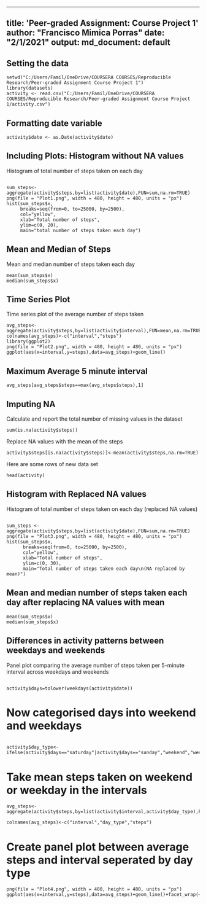 ---
title: 'Peer-graded Assignment: Course Project 1'
author: "Francisco Mimica Porras"
date: "2/1/2021"
output:
   md_document: default
 ---

## Setting the data

```{r}
setwd("C:/Users/Famil/OneDrive/COURSERA COURSES/Reproducible Research/Peer-graded Assignment Course Project 1")
library(datasets)
activity <- read.csv("C:/Users/Famil/OneDrive/COURSERA COURSES/Reproducible Research/Peer-graded Assignment Course Project 1/activity.csv")
```

## Formatting date variable


```{r}
activity$date <- as.Date(activity$date)
```

## Including Plots: Histogram without NA values
Histogram of total number of steps taken on each day

```{r}

sum_steps<-aggregate(activity$steps,by=list(activity$date),FUN=sum,na.rm=TRUE) 
png(file = "Plot1.png", width = 480, height = 480, units = "px")
hist(sum_steps$x, 
     breaks=seq(from=0, to=25000, by=2500),
     col="yellow", 
     xlab="Total number of steps", 
     ylim=c(0, 20),  
     main="total number of steps taken each day")
```


## Mean and Median of Steps

Mean and median number of steps taken each day

```{r}
mean(sum_steps$x)
median(sum_steps$x)
```

## Time Series Plot

Time series plot of the average number of steps taken

```{r}
avg_steps<-aggregate(activity$steps,by=list(activity$interval),FUN=mean,na.rm=TRUE) 
colnames(avg_steps)<-c("interval","steps")
library(ggplot2)
png(file = "Plot2.png", width = 480, height = 480, units = "px")
ggplot(aes(x=interval,y=steps),data=avg_steps)+geom_line()

```

## Maximum Average 5 minute interval

```{r}
avg_steps[avg_steps$steps==max(avg_steps$steps),1]

```

## Imputing NA

Calculate and report the total number of missing values in the dataset
```{r}
sum(is.na(activity$steps))

```

Replace NA values with the mean of the steps

```{r}
activity$steps[is.na(activity$steps)]<-mean(activity$steps,na.rm=TRUE)

```

Here are some rows of new data set

```{r}
head(activity)

```

## Histogram with Replaced NA values

Histogram of total number of steps taken on each day (replaced NA values)

```{r}

sum_steps <-aggregate(activity$steps,by=list(activity$date),FUN=sum,na.rm=TRUE) 
png(file = "Plot3.png", width = 480, height = 480, units = "px")
hist(sum_steps$x, 
      breaks=seq(from=0, to=25000, by=2500),
      col="yellow", 
      xlab="Total number of steps", 
      ylim=c(0, 30), 
      main="Total number of steps taken each day\n(NA replaced by mean)")
```

## Mean and median number of steps taken each day after replacing NA values with mean

```{r}
mean(sum_steps$x)
median(sum_steps$x)

```

##  Differences in activity patterns between weekdays and weekends

Panel plot comparing the average number of steps taken per 5-minute interval across weekdays and weekends

```{r}

activity$days=tolower(weekdays(activity$date))

```

# Now categorised days into weekend and weekdays

```{r}

activity$day_type<-ifelse(activity$days=="saturday"|activity$days=="sunday","weekend","weekday")

```

# Take mean steps taken on weekend or weekday in the intervals

```{r}
avg_steps<-aggregate(activity$steps,by=list(activity$interval,activity$day_type),FUN=mean,na.rm=TRUE)

colnames(avg_steps)<-c("interval","day_type","steps")

```


# Create panel plot between average steps and interval seperated by day type

```{r}
png(file = "Plot4.png", width = 480, height = 480, units = "px")
ggplot(aes(x=interval,y=steps),data=avg_steps)+geom_line()+facet_wrap(~avg_steps$day_type)

```